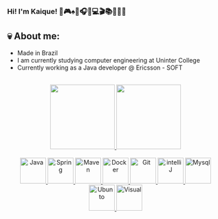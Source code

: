 ### Hi! I'm Kaique! 🤘🎮♠🎵🎧🎸💻🎬📚🍕🍔🍻

## 💀 About me:

- Made in Brazil
- I am currently studying computer engineering at Uninter College
- Currently working as a Java developer @ Ericsson - SOFT 

<div align="center" style="display: inline_block"><br>
  <a href="https://github.com/CarlosHenriqueMagalhaes">
    <img height = "150cm" src="https://github-readme-stats.vercel.app/api?username=carloshenriquemagalhaes&show_icons=true&theme=dracula&include_all_commits=true&count_private=true"/>
    <img height = "150cm" src="https://github-readme-stats.vercel.app/api/top-langs/?username=carloshenriquemagalhaes&layout=compact&langs_count=16&theme=dark"/>
    </div>
        
<div align="center" style="display: inline_block"><br>
           <img src="https://cdn.jsdelivr.net/gh/devicons/devicon/icons/java/java-original-wordmark.svg" alt="Java" title="Java" width="60" height="60"/>
           <img src="https://cdn.jsdelivr.net/gh/devicons/devicon/icons/spring/spring-original-wordmark.svg" alt="Spring" title="Spring" width="60" height="60" /> 
           <img src="https://cdn.jsdelivr.net/gh/devicons/devicon/icons/apache/apache-original-wordmark.svg" alt="Maven" title="Maven" width="60" height="60"/> 
           <img src="https://cdn.jsdelivr.net/gh/devicons/devicon/icons/docker/docker-original.svg" alt="Docker" title="Docker" width="60" height="60" /> 
           <img src="https://cdn.jsdelivr.net/gh/devicons/devicon/icons/git/git-original.svg" alt="Git" title="Git" width="60" height="60"/> 
           <img src="https://cdn.jsdelivr.net/gh/devicons/devicon/icons/intellij/intellij-original.svg" alt="intelliJ" title="intelliJ" width="60" height="60"/>
           <img src="https://cdn.jsdelivr.net/gh/devicons/devicon/icons/mysql/mysql-plain-wordmark.svg" alt="Mysql" title="Mysql" width="60" height="60" /> 
           <img src="https://cdn.jsdelivr.net/gh/devicons/devicon/icons/ubuntu/ubuntu-plain.svg" alt="Ubunto" title="Ubunto" width="60" height="60"/>
           <img src="https://cdn.jsdelivr.net/gh/devicons/devicon/icons/visualstudio/visualstudio-plain.svg" alt="Visual" title="Visual" width="60" height="60" />
          
  </div>   
          
